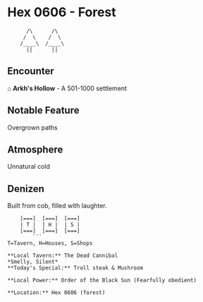 # Hex 0606 - Forest
```
      /\      /\
     /  \    /  \
    /____\  /____\
      ||      ||
```

## Encounter

⌂ **Arkh's Hollow** - A 501-1000 settlement

## Notable Feature

Overgrown paths

## Atmosphere

Unnatural cold

## Denizen

Built from cob, filled with laughter.

```
    [===]  [===]  [===]
    | T |  | H |  | S |
    [===]  [===]  [===]
        ```
T=Tavern, H=Houses, S=Shops

**Local Tavern:** The Dead Cannibal
*Smelly, Silent*
**Today's Special:** Troll steak & Mushroom

**Local Power:** Order of the Black Sun (Fearfully obedient)

**Location:** Hex 0606 (forest)
